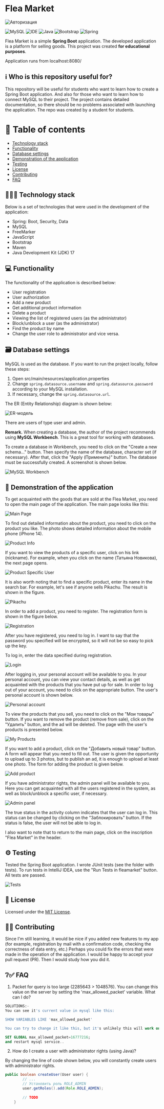 # Flea Market

![Авторизация](src/main/screenshots/login.png)

![MySQL](https://img.shields.io/badge/MySQL-005C84?style=for-the-badge&logo=mysql&logoColor=white)
![IDE](https://img.shields.io/badge/IntelliJ_IDEA-000000.svg?style=for-the-badge&logo=intellij-idea&logoColor=white)
![Java](https://img.shields.io/badge/Java-ED8B00?style=for-the-badge&logo=openjdk&logoColor=white)
![Bootstrap](https://img.shields.io/badge/Bootstrap-563D7C?style=for-the-badge&logo=bootstrap&logoColor=white)
![Spring](https://img.shields.io/badge/Spring_Security-6DB33F?style=for-the-badge&logo=Spring-Security&logoColor=white)

Flea Market is a simple **Spring Boot** application. 
The developed application is a platform for selling goods.
This project was created **for educational purposes**.

Application runs from localhost:8080/

## ℹ️ Who is this repository useful for?
This repository will be useful for students who want to learn how to create a Spring Boot application.
And also for those who want to learn how to connect MySQL to their project.
The project contains detailed documentation, so there should be no problems associated with launching the application.
The repo was created by a student for students.

# 📖 Table of contents
* [Technology stack](#-technology-stack)
* [Functionality](#-functionality)
* [Database settings](#-database-settings)
* [Demonstration of the application](#-demonstration-of-the-application)
* [Testing](#-testing)
* [License](#-license)
* [Contributing](#-contributing)
* [FAQ](#-faq)

## 🧑🏻‍🔧 Technology stack
Below is a set of technologies that were used in the development of the application:
* Spring: Boot, Security, Data
* MySQL
* FreeMarker 
* JavaScript
* Bootstrap
* Maven
* Java Development Kit (JDK) 17

## 💻 Functionality
The functionality of the application is described below:
* User registration
* User authorization 
* Add a new product 
* Get additional product information
* Delete a product
* Viewing the list of registered users (as the administrator)
* Block/unblock a user (as the administrator)
* Find the product by name
* Change the user role to administrator and vice versa.

## 🗃️ Database settings
MySQL is used as the database.
If you want to run the project locally, follow these steps:
1. Open src/main/resources/application.properties
2. Change ```spring.datasource.username``` and ```spring.datasource.password``` 
according to your MySQL installation.
3. If necessary, change the ```spring.datasource.url```.

The ER (Entity Relationship) diagram is shown below:

![ER-модель](src/main/screenshots/database.png)

There are users of type user and admin.

**Remark.** When creating a database, the author of the project recommends using **MySQL Workbench**.
This is a great tool for working with databases.

To create a database in Workbench, you need to click on the "Create a new schema..." button. 
Then specify the name of the database, character set (if necessary).
After that, click the "Apply (Применить)" button.
The database must be successfully created. A screenshot is shown below.

![MySQL Workbench](src/main/screenshots/mysql-workbench.png)

## 🎥 Demonstration of the application
To get acquainted with the goods that are sold at the Flea Market, you need to open 
the main page of the application.
The main page looks like this:

![Main Page](src/main/screenshots/search-product.png)

To find out detailed information about the product, you need to click on the product you like.
The photo shows detailed information about the mobile phone (iPhone 14).

![Product Info](src/main/screenshots/product-info.png)

If you want to view the products of a specific user, click on his link (nickname).
For example, when you click on the name (Татьяна Новикова), the next page opens.

![Product Specific User](src/main/screenshots/info-specific-user.png)

It is also worth noting that to find a specific product, enter its name in the search bar.
For example, let's see if anyone sells Pikachu. The result is shown in the figure.

![Pikachu](src/main/screenshots/buy-pikachu.png)

In order to add a product, you need to register. The registration form is shown in the figure below.

![Registration](src/main/screenshots/registration.png)

After you have registered, you need to log in.
I want to say that the password you specified will be encrypted, 
so it will not be so easy to pick up the key.

To log in, enter the data specified during registration.

![Login](src/main/screenshots/login.png)

After logging in, your personal account will be available to you.
In your personal account, you can view your contact details, as well as get acquainted with the products that 
you have put up for sale.
In order to log out of your account, you need to click on the appropriate button.
The user's personal account is shown below.

![Personal account](src/main/screenshots/user-account.png)

To view the products that you sell, you need to click on the "Мои товары" button.
If you want to remove the product (remove from sale), click on the "Удалить" button, and the ad will be deleted.
The page with the user's products is presented below.

![My Products](src/main/screenshots/my-product.png)

If you want to add a product, click on the "Добавить новый товар" button. 
A form will appear that you need to fill out. The user is given 
the opportunity to upload up to 3 photos, but to publish an ad, it is enough 
to upload at least one photo. The form for adding the product is given below.

![Add product](src/main/screenshots/add-product.png)

If you have administrator rights, the admin panel will be available to you. Here you can 
get acquainted with all the users registered in the system, as well as block/unblock a specific user, 
if necessary.

![Admin panel](src/main/screenshots/admin-panel.png)

The true status in the activity column indicates that the user can log in. 
This status can be changed by clicking on the "Заблокировать" button. 
If the status is false, the user will not be able to log in.

I also want to note that to return to the main page, 
click on the inscription "Flea Market" in the header.

## ⚙️ Testing
Tested the Spring Boot application.
I wrote JUnit tests (see the folder with tests).
To run tests in IntelliJ IDEA, use the "Run Tests in fleamarket" button.
All tests are passed.

![Tests](src/main/screenshots/test-passed.png)

## 📝 License
Licensed under the [MIT License](./LICENSE).
## 👨‍💻 Contributing
Since I'm still learning, it would be nice if you added new features to my app (for example, registration by mail with 
a confirmation code, checking the correctness of data entry, etc.)
Perhaps you could fix the errors that were made in the operation of the application.
I would be happy to accept your pull request (PR). Then I would study how you did it.
## ❔✅ FAQ
1. Packet for query is too large (2285643 > 1048576). 
You can change this value on the server by setting the 'max_allowed_packet' variable.
What can I do?
```sql
SOLUTIONS:-
You can see it's current value in mysql like this:

SHOW VARIABLES LIKE 'max_allowed_packet'

You can try to change it like this, but it's unlikely this will work on shared hosting:

SET GLOBAL max_allowed_packet=16777216;
and restart mysql service..
```
2. How do I create a user with administrator rights (using Java)?

By changing the line of code shown below, you will constantly create users with administrator rights.
```java
public boolean createUser(User user) {
        // ...   
        // Установить роль ROLE_ADMIN
        user.getRoles().add(Role.ROLE_ADMIN);
        
        // TODO
    }
```